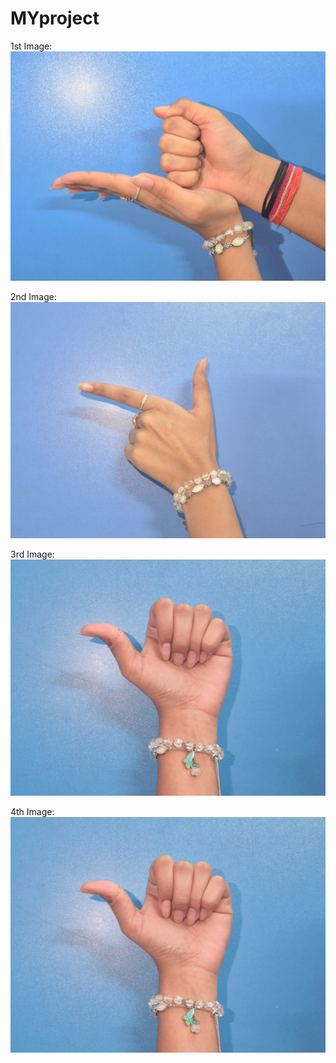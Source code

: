 # MYproject

1st Image: 
![Image 1](https://github.com/insha-fab/MYproject/blob/5ab181b9beaa36c50703a449b16a4c9d040a4935/1.jpg)

2nd Image:
![Image 2](https://github.com/insha-fab/MYproject/blob/76007ed03642933a09166975e0f297b1ec1b47a1/2.jpg)

3rd Image:
![Image 3](https://github.com/insha-fab/MYproject/blob/b56c516f5cffe44e46f2910e0b854ac211c1c8de/3.jpg)

4th Image:
![Image 4](https://github.com/insha-fab/MYproject/blob/b56c516f5cffe44e46f2910e0b854ac211c1c8de/3.jpg)
